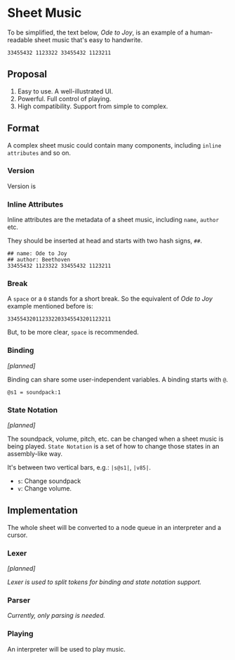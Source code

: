# Sheet Music

To be simplified, the text below, *Ode to Joy*, is an example of a human-readable sheet music that's easy to handwrite.

```
33455432 1123322 33455432 1123211
```

## Proposal
1. Easy to use. A well-illustrated UI.
2. Powerful. Full control of playing.
3. High compatibility. Support from simple to complex.

## Format

A complex sheet music could contain many components, including `inline attributes` and so on.

### Version

Version is 

### Inline Attributes
Inline attributes are the metadata of a sheet music, including `name`, `author` etc.

They should be inserted at head and starts with two hash signs, `##`.
```
## name: Ode to Joy
## author: Beethoven
33455432 1123322 33455432 1123211
```

### Break
A `space` or a `0` stands for a short break.
So the equivalent of *Ode to Joy* example mentioned before is:
```
334554320112332203345543201123211
```
But, to be more clear, `space` is recommended.

### Binding
*[planned]*

Binding can share some user-independent variables.
A binding starts with `@`.
```
@s1 = soundpack:1
```

### State Notation
*[planned]*

The soundpack, volume, pitch, etc. can be changed when a sheet music is being played.
`State Notation` is a set of how to change those states in an assembly-like way.

It's between two vertical bars, e.g.: `|s@s1|`, `|v85|`.

- `s`: Change soundpack
- `v`: Change volume.


## Implementation

The whole sheet will be converted to a node queue in an interpreter and a cursor.

### Lexer
*[planned]*

*Lexer is used to split tokens for binding and state notation support.*

### Parser

*Currently, only parsing is needed.*


### Playing
An interpreter will be used to play music.